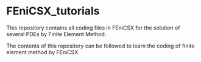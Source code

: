 # FEniCSX_tutorials
This repository contains all coding files in FEniCSX for the solution of several PDEs by Finite Element Method. 

The contents of this repository can be followed to learn the coding of finite element method by FEniCSX.
